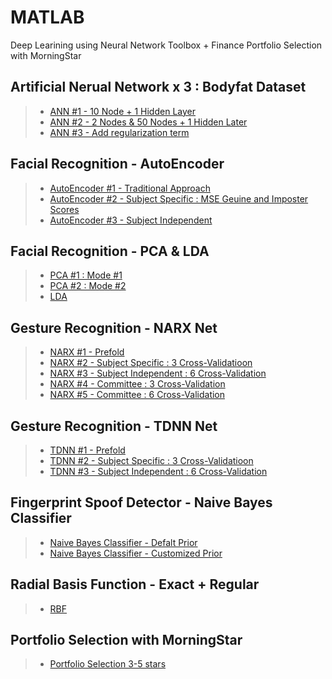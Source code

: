 # MATLAB
Deep Learining using Neural Network Toolbox + Finance Portfolio Selection with MorningStar

## Artificial Nerual Network x 3 : Bodyfat Dataset 
> * <a href="https://github.com/datarocksAmy/MATLAB/blob/master/Artificial%20Neural%20Network/NNminiProject1_a.m">ANN #1 - 10 Node + 1 Hidden Layer</a> </br>
> * <a href="https://github.com/datarocksAmy/MATLAB/blob/master/Artificial%20Neural%20Network/NNminiProject1_b.m">ANN #2 - 2 Nodes & 50 Nodes + 1 Hidden Later</a> </br>
> * <a href="https://github.com/datarocksAmy/MATLAB/blob/master/Artificial%20Neural%20Network/NNminiProject1_c.m">ANN #3 - Add regularization term</a> </br>

## Facial Recognition - AutoEncoder
> * <a href="https://github.com/datarocksAmy/MATLAB/tree/master/Facial%20Recognition/AutoEncoder%20OldSchool">AutoEncoder #1 - Traditional Approach</a> </br>
> * <a href="https://github.com/datarocksAmy/MATLAB/blob/master/Facial%20Recognition/AutoEncoder%20Part%20A/AutoEncoder_PartA.m">AutoEncoder #2 - Subject Specific : MSE Geuine and Imposter Scores </a> </br>
> * <a href="https://github.com/datarocksAmy/MATLAB/blob/master/Facial%20Recognition/AutoEncoder%20Part%20B/AutoEncoder_PartB.m">AutoEncoder #3 -  Subject Independent</a> </br>


## Facial Recognition - PCA & LDA
> * <a href="https://github.com/datarocksAmy/MATLAB/tree/master/Facial%20Recognition-PCA/Mode%20One">PCA #1 : Mode #1</a></br>
> * <a href="https://github.com/datarocksAmy/MATLAB/tree/master/Facial%20Recognition-PCA/Mode%20Two">PCA #2 : Mode #2</a></br>
> * <a href="https://github.com/datarocksAmy/MATLAB/tree/master/Facial%20Recognition-LDA">LDA</a></br>

## Gesture Recognition - NARX Net
> * <a href="https://github.com/datarocksAmy/MATLAB/tree/master/Gesture%20Recognition-NARX/Pre-Fold">NARX #1 - Prefold</a> </br>
> * <a href="https://github.com/datarocksAmy/MATLAB/tree/master/Gesture%20Recognition-NARX/Subject%20Specific%20-%203CV">NARX #2 - Subject Specific : 3 Cross-Validatioon</a> </br>
> * <a href="https://github.com/datarocksAmy/MATLAB/tree/master/Gesture%20Recognition-NARX/Subject%20Independent%20-%206CV">NARX #3 -  Subject Independent : 6 Cross-Validation</a> </br>
> * <a href="https://github.com/datarocksAmy/MATLAB/tree/master/Gesture%20Recognition-NARX/Committee/3CV">NARX #4 -  Committee : 3 Cross-Validation</a> </br>
> * <a href="https://github.com/datarocksAmy/MATLAB/tree/master/Gesture%20Recognition-NARX/Committee/6CV">NARX #5 -  Committee : 6 Cross-Validation</a> </br>

## Gesture Recognition - TDNN Net
> * <a href="https://github.com/datarocksAmy/MATLAB/tree/master/Gesture%20Recognition-TDNN/Prefold">TDNN #1 - Prefold</a> </br>
> * <a href="https://github.com/datarocksAmy/MATLAB/tree/master/Gesture%20Recognition-TDNN/Subject%20Specific-3CV">TDNN #2 - Subject Specific : 3 Cross-Validatioon</a> </br>
> * <a href="https://github.com/datarocksAmy/MATLAB/tree/master/Gesture%20Recognition-TDNN/Subject%20Independent-6CV">TDNN #3 -  Subject Independent : 6 Cross-Validation</a> </br>

## Fingerprint Spoof Detector - Naive Bayes Classifier
> * <a href="https://github.com/datarocksAmy/MATLAB/blob/master/Fingerprint%20Spoof%20Detector-Naive%20Bayes/Bayes_Fingerprint_Spoof_Detector.m">Naive Bayes Classifier - Defalt Prior</a></br>
> * <a href="https://github.com/datarocksAmy/MATLAB/blob/master/Fingerprint%20Spoof%20Detector-Naive%20Bayes/Bayes_Fingerprint_Spoof_Detector_prior.m">Naive Bayes Classifier - Customized Prior</a></br>

## Radial Basis Function - Exact + Regular
> * <a href="https://github.com/datarocksAmy/MATLAB/tree/master/Radial%20Basis%20Function%20(Exact%20%26%20Regular)">RBF</a></br>

## Portfolio Selection with MorningStar
> * <a href="https://github.com/datarocksAmy/MATLAB/tree/master/Portfolio%20Selection%20Final%20Project)">Portfolio Selection 3-5 stars</a></br>
